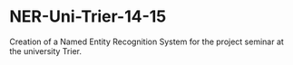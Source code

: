 NER-Uni-Trier-14-15
===================

Creation of a Named Entity Recognition System for the project seminar at the university Trier. 
